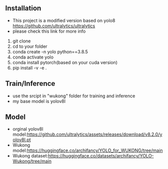 ##  Installation
- This project is a modified version based on yolo8 https://github.com/ultralytics/ultralytics 
- please check this link for more info

1. git clone
2. cd to your folder
3. conda create -n yolo python==3.8.5
4. conda activate yolo
5. conda install pytorch(based on your cuda version)
6. pip install -v -e .

##  Train/Inference
- use the srcipt in "wukong" folder for training and inference
- my base model is yolov8l

##  Model
- orginal yolov8l model:https://github.com/ultralytics/assets/releases/download/v8.2.0/yolov8l.pt
- Wukong model:https://huggingface.co/archifancy/YOLO_for_WUKONG/tree/main
- Wukong dataset:https://huggingface.co/datasets/archifancy/YOLO-Wukong/tree/main



